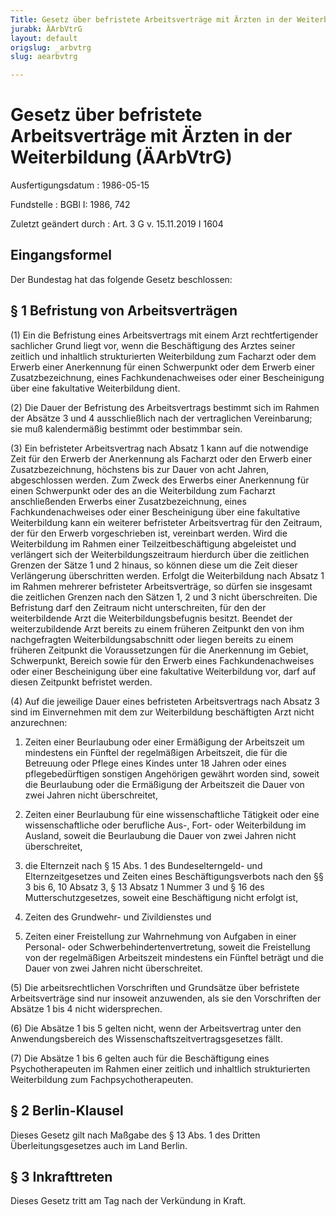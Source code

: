 ```yaml
---
Title: Gesetz über befristete Arbeitsverträge mit Ärzten in der Weiterbildung
jurabk: ÄArbVtrG
layout: default
origslug: _arbvtrg
slug: aearbvtrg

---
```


# Gesetz über befristete Arbeitsverträge mit Ärzten in der Weiterbildung (ÄArbVtrG)

Ausfertigungsdatum
:   1986-05-15

Fundstelle
:   BGBl I: 1986, 742

Zuletzt geändert durch
:   Art. 3 G v. 15.11.2019 I 1604


## Eingangsformel

Der Bundestag hat das folgende Gesetz beschlossen:


## § 1 Befristung von Arbeitsverträgen

(1) Ein die Befristung eines Arbeitsvertrags mit einem Arzt rechtfertigender sachlicher Grund liegt vor, wenn die Beschäftigung des Arztes seiner zeitlich und inhaltlich strukturierten Weiterbildung zum Facharzt oder dem Erwerb einer Anerkennung für einen Schwerpunkt oder dem Erwerb einer Zusatzbezeichnung, eines Fachkundenachweises oder einer Bescheinigung über eine fakultative Weiterbildung dient.

(2) Die Dauer der Befristung des Arbeitsvertrags bestimmt sich im Rahmen der Absätze 3 und 4 ausschließlich nach der vertraglichen Vereinbarung; sie muß kalendermäßig bestimmt oder bestimmbar sein.

(3) Ein befristeter Arbeitsvertrag nach Absatz 1 kann auf die notwendige Zeit für den Erwerb der Anerkennung als Facharzt oder den Erwerb einer Zusatzbezeichnung, höchstens bis zur Dauer von acht Jahren, abgeschlossen werden. Zum Zweck des Erwerbs einer Anerkennung für einen Schwerpunkt oder des an die Weiterbildung zum Facharzt anschließenden Erwerbs einer Zusatzbezeichnung, eines Fachkundenachweises oder einer Bescheinigung über eine fakultative Weiterbildung kann ein weiterer befristeter Arbeitsvertrag für den Zeitraum, der für den Erwerb vorgeschrieben ist, vereinbart werden. Wird die Weiterbildung im Rahmen einer Teilzeitbeschäftigung abgeleistet und verlängert sich der Weiterbildungszeitraum hierdurch über die zeitlichen Grenzen der Sätze 1 und 2 hinaus, so können diese um die Zeit dieser Verlängerung überschritten werden. Erfolgt die Weiterbildung nach Absatz 1 im Rahmen mehrerer befristeter Arbeitsverträge, so dürfen sie insgesamt die zeitlichen Grenzen nach den Sätzen 1, 2 und 3 nicht überschreiten. Die Befristung darf den Zeitraum nicht unterschreiten, für den der weiterbildende Arzt die Weiterbildungsbefugnis besitzt. Beendet der weiterzubildende Arzt bereits zu einem früheren Zeitpunkt den von ihm nachgefragten Weiterbildungsabschnitt oder liegen bereits zu einem früheren Zeitpunkt die Voraussetzungen für die Anerkennung im Gebiet, Schwerpunkt, Bereich sowie für den Erwerb eines Fachkundenachweises oder einer Bescheinigung über eine fakultative Weiterbildung vor, darf auf diesen Zeitpunkt befristet werden.

(4) Auf die jeweilige Dauer eines befristeten Arbeitsvertrags nach Absatz 3 sind im Einvernehmen mit dem zur Weiterbildung beschäftigten Arzt nicht anzurechnen:

1.  Zeiten einer Beurlaubung oder einer Ermäßigung der Arbeitszeit um mindestens ein Fünftel der regelmäßigen Arbeitszeit, die für die Betreuung oder Pflege eines Kindes unter 18 Jahren oder eines pflegebedürftigen sonstigen Angehörigen gewährt worden sind, soweit die Beurlaubung oder die Ermäßigung der Arbeitszeit die Dauer von zwei Jahren nicht überschreitet,


2.  Zeiten einer Beurlaubung für eine wissenschaftliche Tätigkeit oder eine wissenschaftliche oder berufliche Aus-, Fort- oder Weiterbildung im Ausland, soweit die Beurlaubung die Dauer von zwei Jahren nicht überschreitet,


3.  die Elternzeit nach § 15 Abs. 1 des Bundeselterngeld- und Elternzeitgesetzes und Zeiten eines Beschäftigungsverbots nach den §§ 3 bis 6, 10 Absatz 3, § 13 Absatz 1 Nummer 3 und § 16 des Mutterschutzgesetzes, soweit eine Beschäftigung nicht erfolgt ist,


4.  Zeiten des Grundwehr- und Zivildienstes und


5.  Zeiten einer Freistellung zur Wahrnehmung von Aufgaben in einer Personal- oder Schwerbehindertenvertretung, soweit die Freistellung von der regelmäßigen Arbeitszeit mindestens ein Fünftel beträgt und die Dauer von zwei Jahren nicht überschreitet.




(5) Die arbeitsrechtlichen Vorschriften und Grundsätze über befristete Arbeitsverträge sind nur insoweit anzuwenden, als sie den Vorschriften der Absätze 1 bis 4 nicht widersprechen.

(6) Die Absätze 1 bis 5 gelten nicht, wenn der Arbeitsvertrag unter den Anwendungsbereich des Wissenschaftszeitvertragsgesetzes fällt.

(7) Die Absätze 1 bis 6 gelten auch für die Beschäftigung eines Psychotherapeuten im Rahmen einer zeitlich und inhaltlich strukturierten Weiterbildung zum Fachpsychotherapeuten.


## § 2 Berlin-Klausel

Dieses Gesetz gilt nach Maßgabe des § 13 Abs. 1 des Dritten Überleitungsgesetzes auch im Land Berlin.


## § 3 Inkrafttreten

Dieses Gesetz tritt am Tag nach der Verkündung in Kraft.

